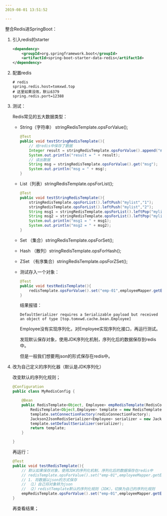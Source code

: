 ```yaml
---
2019-08-01 13:51:52

---
```











整合Redis进SpringBoot：

1. 引入redis的starter

   ```xml
   <dependency>
       <groupId>org.springframework.boot</groupId>
       <artifactId>spring-boot-starter-data-redis</artifactId>
   </dependency>
   ```

2. 配置redis

   ```properties
   # redis
   spring.redis.host=tomxwd.top
   # 这里如果没改，默认6379
   spring.redis.port=12388
   ```

3. 测试：

   Redis常见的五大数据类型：

   - String（字符串） stringRedisTemplate.opsForValue();

     ```java
     @Test
     public void testStringRedisTemplate(){
         // 给redis中保存了数据
         Integer result = stringRedisTemplate.opsForValue().append("msg", "newHello!");
         System.out.println("result = " + result);
         // 读出数据
         String msg = stringRedisTemplate.opsForValue().get("msg");
         System.out.println("msg = " + msg);
     }
     ```

   - List（列表）stringRedisTemplate.opsForList();

     ```java
     @Test
     public void testStringRedisTemplate(){
         stringRedisTemplate.opsForList().leftPush("mylist","1");
         stringRedisTemplate.opsForList().leftPush("mylist","2");
         String msg1 = stringRedisTemplate.opsForList().leftPop("mylist");
         String msg2 = stringRedisTemplate.opsForList().leftPop("mylist");
         System.out.println("msg1 = " + msg1);
         System.out.println("msg2 = " + msg2);
     }
     ```

   - Set （集合）stringRedisTemplate.opsForSet();

   - Hash （散列）stringRedisTemplate.opsForHash();

   - ZSet （有序集合）stringRedisTemplate.opsForZSet();

   - 测试存入一个对象：

     ```java
     @Test
     public void testRedisTemplate(){
         redisTemplate.opsForValue().set("emp-01",employeeMapper.getEmpById(1));
     }
     ```

     结果报错：

     ```
     DefaultSerializer requires a Serializable payload but received an object of type [top.tomxwd.cache.bean.Employee]
     ```

     Employee没有实现序列化，对Employee实现序列化接口，再运行测试。

     发现默认保存对象，使用JDK序列化机制，序列化后的数据保存到redis中。

     但是一般我们想要用json的形式保存在redis中。

4. 改为自己定义的序列化器（默认是JDK序列化）

   改变默认的序列化规则；

   ```java
   @Configuration
   public class MyRedisConfig {
   
       @Bean
       public RedisTemplate<Object, Employee> empRedisTemplate(RedisConnectionFactory redisConnectionFactory) {
           RedisTemplate<Object,Employee> template = new RedisTemplate<Object, Employee>();
           template.setConnectionFactory(redisConnectionFactory);
           Jackson2JsonRedisSerializer<Employee> serializer = new Jackson2JsonRedisSerializer<Employee>(Employee.class);
           template.setDefaultSerializer(serializer);
           return template;
       }
   
   }
   ```

   再运行：

   ```java
   @Test
   public void testRedisTemplate(){
       // 默认如果保存对象，使用JDK的序列化机制，序列化后的数据保存在redis中
       // redisTemplate.opsForValue().set("emp-01",employeeMapper.getEmpById(1));
       // 1. 将数据以json的方式保存
       // （1）自己将对象转为json
       // （2）redistTemplate默认的序列化规则（JDK），切换为自己的序列化规则
       empRedisTemplate.opsForValue().set("emp-01",employeeMapper.getEmpById(1));
   }
   ```

   再查看结果；